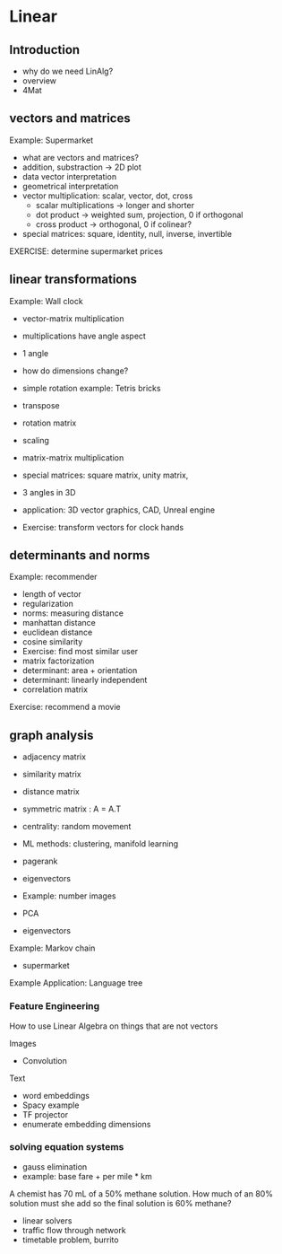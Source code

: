 
# Linear 

## Introduction

- why do we need LinAlg?
- overview
- 4Mat


## vectors and matrices

Example: Supermarket

- what are vectors and matrices?
- addition, substraction -> 2D plot
- data vector interpretation
- geometrical interpretation
- vector multiplication: scalar, vector, dot, cross
  - scalar multiplications -> longer and shorter
  - dot product -> weighted sum, projection, 0 if orthogonal
  - cross product -> orthogonal, 0 if colinear?
- special matrices: square, identity, null, inverse, invertible


EXERCISE: determine supermarket prices

## linear transformations

Example: Wall clock

- vector-matrix multiplication
- multiplications have angle aspect
- 1 angle
- how do dimensions change?
- simple rotation example: Tetris bricks
- transpose
- rotation matrix
- scaling
- matrix-matrix multiplication
- special matrices: square matrix, unity matrix, 
- 3 angles in 3D
- application: 3D vector graphics, CAD, Unreal engine

- Exercise: transform vectors for clock hands

## determinants and norms

Example: recommender

- length of vector
- regularization
- norms: measuring distance
- manhattan distance
- euclidean distance
- cosine similarity
- Exercise: find most similar user
- matrix factorization
- determinant: area + orientation
- determinant: linearly independent
- correlation matrix

Exercise: recommend a movie

## graph analysis


- adjacency matrix
- similarity matrix
- distance matrix
- symmetric matrix  : A = A.T
- centrality: random movement
- ML methods: clustering, manifold learning

- pagerank
- eigenvectors
- Example: number images
- PCA
- eigenvectors

Example: Markov chain
- supermarket

Example Application: Language tree

### Feature Engineering

How to use Linear Algebra on things that are not vectors

Images
- Convolution

Text
- word embeddings
- Spacy example
- TF projector
- enumerate embedding dimensions

### solving equation systems

- gauss elimination
- example: base fare + per mile * km

A chemist has 70 mL of a 50% methane solution. How much of an 80% solution must she add so the final solution is 60% methane?

- linear solvers
- traffic flow through network
- timetable problem, burrito
